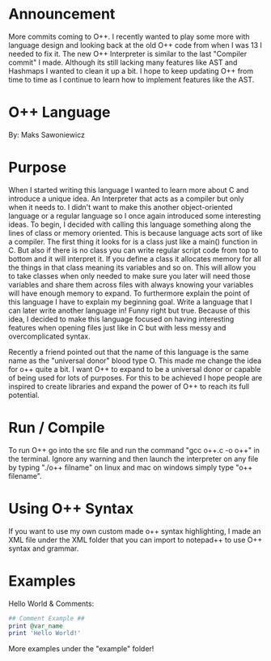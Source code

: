 # Announcement
More commits coming to O++. I recently wanted to play some more with language design and looking back at the old O++ code from when I was 13 I needed to fix it. The new O++ Interpreter is similar to the last "Compiler commit" I made. Although its still lacking many features like AST and Hashmaps I wanted to clean it up a bit. I hope to keep updating O++ from time to time as I continue to learn how to implement features like the AST.

# O++ Language
By: Maks Sawoniewicz

# Purpose

When I started writing this language I wanted to learn more about C and introduce a unique idea. An Interpreter that acts as a compiler but only when it needs to. I didn't want to make this another object-oriented language or a regular language so I once again introduced some interesting ideas. To begin, I decided with calling this language something along the lines of class or memory oriented. This is because language acts sort of like a compiler. The first thing it looks for is a class just like a main() function in C. But also if there is no class you can write regular script code from top to bottom and it will interpret it. If you define a class it allocates memory for all the things in that class meaning its variables and so on. This will allow you to take classes when only needed to make sure you later will need those variables and share them across files with always knowing your variables will have enough memory to expand. To furthermore explain the point of this language I have to explain my beginning goal. Write a language that I can later write another language in! Funny right but true. Because of this idea, I decided to make this language focused on having interesting features when opening files just like in C but with less messy and overcomplicated syntax.

Recently a friend pointed out that the name of this language is the same name as the "universal donor" blood type O. This made me change the idea for o++ quite a bit. I want O++ to expand to be a universal donor or capable of being used for lots of purposes. For this to be achieved I hope people are inspired to create libraries and expand the power of O++ to reach its full potential. 

# Run / Compile
To run O++ go into the src file and run the command "gcc o++.c -o o++" in the terminal. Ignore any warning and then launch the interpreter on any file by typing "./o++ filname" on linux and mac on windows simply type "o++ filename".

# Using O++ Syntax
If you want to use my own custom made o++ syntax highlighting, I made an XML file under the XML folder that you can import to notepad++ to use O++ syntax and grammar.

# Examples

Hello World & Comments:
```ruby
## Comment Example ##
print @var_name
print 'Hello World!'
```
More examples under the "example" folder!
